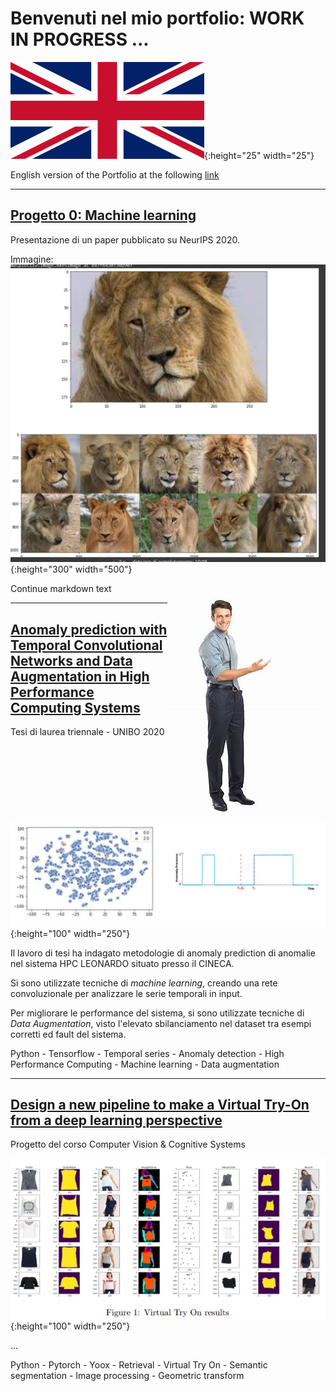 # Benvenuti nel mio portfolio: WORK IN PROGRESS ... 

![](images\union_jack.png){:height="25" width="25"}

English version of the Portfolio at the following [link](https://federico1-creator.github.io/Portfolio/)

---

## [Progetto 0: Machine learning](https://github.com/federico1-creator/ML)

Presentazione di un paper pubblicato su NeurIPS 2020.

Immagine:
![](/images/new_test.jpg){:height="300" width="500"}

<div>
  <img style="float: right;" src="/images/persona 4.jpg">
  Continue markdown text
</div>

---

## [Anomaly prediction with Temporal Convolutional Networks and Data Augmentation in High Performance Computing Systems](https://github.com/federico1-creator/Thesis)
Tesi di laurea triennale - UNIBO 2020 

![](/images\image.png){:height="100" width="250"}

Il lavoro di tesi ha indagato metodologie di anomaly prediction di anomalie nel sistema HPC LEONARDO situato presso il CINECA.

Si sono utilizzate tecniche di *machine learning*, creando una rete convoluzionale per analizzare le serie temporali in input.

Per migliorare le performance del sistema, si sono utilizzate tecniche di *Data Augmentation*, visto l'elevato sbilanciamento nel dataset tra esempi corretti ed fault del sistema. 

Python - Tensorflow - Temporal series - Anomaly detection - High Performance Computing - Machine learning - Data augmentation

---

## [Design a new pipeline to make a Virtual Try-On from a deep learning perspective](https://github.com/federico1-creator/CV-CS)
Progetto del corso Computer Vision & Cognitive Systems

![](/images\VITON.jpg){:height="100" width="250"}

...

Python - Pytorch - Yoox - Retrieval - Virtual Try On - Semantic segmentation - Image processing - Geometric transform
